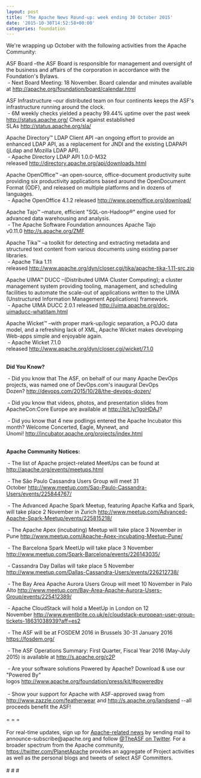 ```yaml
---
layout: post
title: 'The Apache News Round-up: week ending 30 October 2015'
date: '2015-10-30T14:52:58+00:00'
categories: foundation
---
```

<p>We're wrapping up October with the following activities from the Apache Community:</p> 
  <p>ASF Board –the ASF Board is responsible for management and oversight of the business and affairs of the corporation in accordance with the Foundation's Bylaws.<br />&nbsp;- Next Board Meeting: 18 November. Board calendar and minutes available at&nbsp;<a href="http://apache.org/foundation/board/calendar.html">http://apache.org/foundation/board/calendar.html</a></p> 
  <div> 
    <p>ASF Infrastructure –our distributed team on four continents keeps the ASF's infrastructure running around the clock.<br />&nbsp;- 6M weekly checks yielded a peachy 99.44% uptime over the past week <a href="http://status.apache.org/">http://status.apache.org/</a>&nbsp;Check against established SLAs&nbsp;<a href="http://status.apache.org/sla/">http://status.apache.org/sla/</a></p> 
    <p>Apache Directory™ LDAP Client API –an ongoing effort to provide an enhanced LDAP API, as a replacement for JNDI and the existing LDAPAPI (jLdap and Mozilla LDAP API).<br />&nbsp;- Apache Directory LDAP API 1.0.0-M32 released&nbsp;<a href="http://directory.apache.org/api/downloads.html">http://directory.apache.org/api/downloads.html</a></p> 
    <p>Apache OpenOffice™ –an open-source, office-document productivity suite providing six productivity applications based around the OpenDocument Format (ODF), and released on multiple platforms and in dozens of languages.<br />&nbsp;- Apache OpenOffice 4.1.2 released&nbsp;<a href="http://www.openoffice.org/download/">http://www.openoffice.org/download/</a></p> 
  </div> 
  <div> 
    <p>Apache Tajo™ –mature, efficient &quot;SQL-on-Hadoop®&quot; engine used for advanced data warehousing and analysis.<br />&nbsp;- The Apache Software Foundation announces Apache Tajo v0.11.0&nbsp;<a href="http://s.apache.org/ZMF">http://s.apache.org/ZMF</a></p> 
    <p>Apache Tika™ –a toolkit for detecting and extracting metadata and structured text content from various documents using existing parser libraries.<br />&nbsp;- Apache Tika 1.11 released&nbsp;<a href="http://www.apache.org/dyn/closer.cgi/tika/apache-tika-1.11-src.zip">http://www.apache.org/dyn/closer.cgi/tika/apache-tika-1.11-src.zip</a></p> 
    <p>Apache UIMA™ DUCC –(Distributed UIMA Cluster Computing); a cluster management system providing tooling, management, and scheduling facilities to automate the scale-out of applications written to the UIMA (Unstructured Information Management Applications) framework.<br />&nbsp;- Apache UIMA DUCC 2.0.1 released&nbsp;<a href="http://uima.apache.org/doc-uimaducc-whatitam.html">http://uima.apache.org/doc-uimaducc-whatitam.html</a></p> 
    <p>Apache Wicket™ –with proper mark-up/logic separation, a POJO data model, and a refreshing lack of XML, Apache Wicket makes developing Web-apps simple and enjoyable again.<br />&nbsp;- Apache Wicket 7.1.0 released&nbsp;<a href="http://www.apache.org/dyn/closer.cgi/wicket/7.1.0">http://www.apache.org/dyn/closer.cgi/wicket/7.1.0</a></p> 
    <p><strong><br />Did You Know?</strong></p> 
  </div> 
  <div> 
    <p>&nbsp;- Did you know that The ASF, on behalf of our many Apache DevOps projects, was named one of DevOps.com's inaugural DevOps Dozen?&nbsp;<a href="http://devops.com/2015/10/28/the-devops-dozen/">http://devops.com/2015/10/28/the-devops-dozen/</a></p> 
    <p>&nbsp;- Did you know that videos, photos, and presentation slides from ApacheCon:Core Europe are available at <a href="http://bit.ly/1goHDAJ">http://bit.ly/1goHDAJ</a>?</p> 
  </div> 
  <div> 
    <p>&nbsp;- Did you know that 4 new podlings entered the Apache Incubator this month? Welcome Concerted, Eagle, Mynewt, and Unomi!&nbsp;<a href="http://incubator.apache.org/projects/index.html">http://incubator.apache.org/projects/index.html</a> </p> 
  </div> 
  <div> 
    <p><strong><br />Apache Community Notices:</strong></p> 
    <p><strong></strong>&nbsp;- The list of Apache project-related MeetUps can be found at <a href="http://apache.org/events/meetups.html">http://apache.org/events/meetups.html</a></p> 
  </div> 
  <div></div> 
  <div>&nbsp;- The São Paulo Cassandra Users Group will meet 31 October&nbsp;<a href="http://www.meetup.com/Sao-Paulo-Cassandra-Users/events/225844767/">http://www.meetup.com/Sao-Paulo-Cassandra-Users/events/225844767/</a></div> 
  <div> 
    <p>&nbsp;- The Advanced Apache Spark Meetup, featuring Apache Kafka and Spark, will take place 2 November in Zurich <a href="http://www.meetup.com/Advanced-Apache-Spark-Meetup/events/225815218/">http://www.meetup.com/Advanced-Apache-Spark-Meetup/events/225815218/</a> </p> 
    <p>&nbsp;- The Apache Apex (incubating) Meetup will take place 3 November in Pune&nbsp;<a href="http://www.meetup.com/Apache-Apex-incubating-Meetup-Pune/">http://www.meetup.com/Apache-Apex-incubating-Meetup-Pune/</a></p> 
    <p>&nbsp;- The Barcelona Spark MeetUp will take place 3 November <a href="http://www.meetup.com/Spark-Barcelona/events/226143035/">http://www.meetup.com/Spark-Barcelona/events/226143035/</a></p> 
    <p>&nbsp;- Cassandra Day Dallas will take place 5 November <a href="http://www.meetup.com/Dallas-Cassandra-Users/events/226212738/">http://www.meetup.com/Dallas-Cassandra-Users/events/226212738/</a> </p> 
    <p>&nbsp;- The Bay Area Apache Aurora Users Group will meet 10 November in Palo Alto&nbsp;<a href="http://www.meetup.com/Bay-Area-Apache-Aurora-Users-Group/events/225412389/">http://www.meetup.com/Bay-Area-Apache-Aurora-Users-Group/events/225412389/</a></p> 
    <p>&nbsp;- Apache CloudStack will hold a MeetUp in London on 12 November&nbsp;<a href="http://www.eventbrite.co.uk/e/cloudstack-european-user-group-tickets-18631038939?aff=es2">http://www.eventbrite.co.uk/e/cloudstack-european-user-group-tickets-18631038939?aff=es2</a></p> 
  </div> 
  <div> 
    <p>&nbsp;- The ASF will be at FOSDEM 2016 in Brussels 30-31 January 2016 <a href="https://fosdem.org/">https://fosdem.org/</a></p> 
    <p>&nbsp;- The ASF Operations Summary: First Quarter, Fiscal Year 2016 (May-July 2015) is available at&nbsp;<a href="http://s.apache.org/c2P">http://s.apache.org/c2P</a></p> 
  </div> 
  <div>&nbsp;- Are your software solutions Powered by Apache? Download &amp; use our &quot;Powered By&quot; logos&nbsp;<a href="http://www.apache.org/foundation/press/kit/#poweredby">http://www.apache.org/foundation/press/kit/#poweredby</a></div> 
  <div><br /></div> 
  <div>&nbsp;- Show your support for Apache with ASF-approved swag from <a href="http://www.zazzle.com/featherwear">http://www.zazzle.com/featherwear</a> and&nbsp;<a href="http://s.apache.org/landsend">http://s.apache.org/landsend</a> --all proceeds benefit the ASF!&nbsp;</div> 
  <div><br /></div> 
  <div>= = =</div> 
  <div><br /></div> 
  <div>For real-time updates, sign up for <a href="http://apache.org/foundation/mailinglists.html#foundation-announce">Apache-related news</a> by sending mail to announce-subscribe@apache.org and follow <a href="https://twitter.com/TheASF">@TheASF on Twitter</a>. For a broader spectrum from the Apache community, <a href="http://s.apache.org/landsend">https://twitter.com/PlanetApache</a> provides an aggregate of Project activities as well as the personal blogs and tweets of select ASF Committers.</div> 
  <div><br /></div> 
  <div># # #</div>
